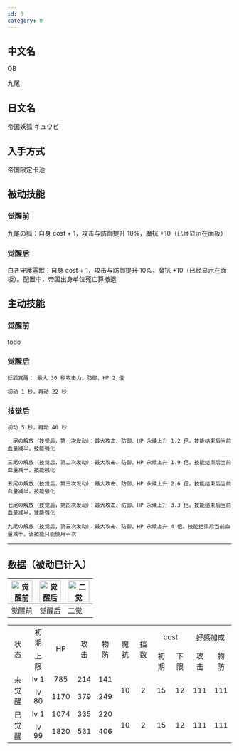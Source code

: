 ```yaml
---
id: 0
category: 0
---
```


## 中文名

QB

九尾

## 日文名

帝国妖狐 キュウビ

## 入手方式

帝国限定卡池

## 被动技能

### 觉醒前

九尾の狐：自身 cost + 1，攻击与防御提升 10%，魔抗 +10（已经显示在面板）

### 觉醒后

白き守護霊獣：自身 cost + 1，攻击与防御提升 10%，魔抗 +10（已经显示在面板）。配置中，帝国出身单位死亡算撤退

## 主动技能

### 觉醒前

todo

### 觉醒后

    妖狐覚醒： 最大 30 秒攻击力、防御、HP 2 倍

    初动 1 秒，再动 22 秒

### 技觉后

    初动 5 秒，再动 40 秒

    一尾の解放（技觉后，第一次发动）：最大攻击、防御、HP 永续上升 1.2 倍。技能结束后当前血量减半，技能强化

    三尾の解放（技觉后，第二次发动）：最大攻击、防御、HP 永续上升 1.9 倍。技能结束后当前血量减半，技能强化

    五尾の解放（技觉后，第三次发动）：最大攻击、防御、HP 永续上升 2.6 倍。技能结束后当前血量减半，技能强化

    七尾の解放（技觉后，第四次发动）：最大攻击、防御、HP 永续上升 3.3 倍。技能结束后当前血量减半，技能强化

    九尾の解放（技觉后，第五次发动）：最大攻击、防御、HP 永续上升 4 倍。技能结束后当前血量减半，该技能只能使用一次

---

## 数据（被动已计入）

| <img src="../../favicon.ico" width="48px" height="48px" alt="觉醒前" /> | <img src="../../favicon.ico" width="48px" height="48px" alt="觉醒后" /> | <img src="../../favicon.ico" width="48px" height="48px" alt="二觉" /> |
| ----------------------------------------------------------------------- | ----------------------------------------------------------------------- | --------------------------------------------------------------------- |
| 觉醒前                                                                  | 觉醒后                                                                  | 二觉                                                                  |

<table style="width: 100%; text-align: center;">
  <tr>
    <td rowspan="2">状态</td>
    <td>初期</td>
    <td rowspan="2">HP</td>
    <td rowspan="2">攻击</td>
    <td rowspan="2">物防</td>
    <td rowspan="2">魔抗</td>
    <td rowspan="2">挡数</td>
    <td colspan="2">cost</td>
    <td colspan="2">好感加成</td>
  </tr>
  <tr>
    <td>上限</td>
    <td>初期</td>
    <td>下限</td>
    <td>攻击</td>
    <td>物防</td>
  </tr>
  <tr>
    <td rowspan="2">未觉醒</td>
    <td>lv 1</td>
    <td data-未觉醒一级hp>785</td>
    <td data-未觉醒一级攻击>214</td>
    <td data-未觉醒一级物防>141</td>
    <td rowspan="2" data-未觉醒魔防>10</td>
    <td rowspan="2" data-未觉醒挡数>2</td>
    <td rowspan="2" data-未觉醒cost上限>15</td>
    <td rowspan="2" data-未觉醒cost下限>12</td>
    <td rowspan="2" data-未觉醒好感攻击加成>111</td>
    <td rowspan="2" data-未觉醒好感物防加成>111</td>
  </tr>
  <tr>
    <td>lv 80</td>
    <td data-未觉醒满级hp>1170</td>
    <td data-未觉醒满级攻击>379</td>
    <td data-未觉醒满级物防>249</td>
  </tr>
  <tr>
    <td rowspan="2">已觉醒</td>
    <td>lv 1</td>
    <td data-觉醒一级hp>1074</td>
    <td data-觉醒一级攻击>335</td>
    <td data-觉醒一级物防>220</td>
    <td rowspan="2" data-觉醒魔防>10</td>
    <td rowspan="2" data-觉醒挡数>2</td>
    <td rowspan="2" data-觉醒cost上限>15</td>
    <td rowspan="2" data-觉醒cost下限>12</td>
    <td rowspan="2" data-觉醒好感攻击加成>111</td>
    <td rowspan="2" data-觉醒好感物防加成>111</td>
  </tr>
  <tr>
    <td>lv 99</td>
    <td data-觉醒满级hp>1820</td>
    <td data-觉醒满级攻击>531</td>
    <td data-觉醒满级物防>406</td>
  </tr>
</table>

